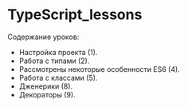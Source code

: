 # TypeScript_lessons
Содержание уроков:
- Настройка проекта (1).
- Работа с типами (2).
- Рассмотрены некоторые особенности ES6 (4).
- Работа с классами (5).
- Дженерики (8).
- Декораторы (9).
